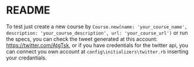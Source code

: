 # README

To test just create a new course by `Course.new(name: 'your_course_name', description: 'your_course_description', url: 'your_course_url')` or run the specs, you can check the tweet generated at this account: https://twitter.com/AtgTsk, or if you have credentials for the twitter api, you can connect you own account at `config\initializers\twitter.rb` inserting your credantials.
